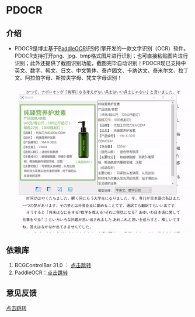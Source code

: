 # PDOCR

## 介绍

- PDOCR是博主基于[PaddleOCR](https://www.progdomain.com/wp-content/plugins/cp-link-open/link.php?a=aHR0cHM6Ly9naXRodWIuY29tL1BhZGRsZVBhZGRsZS9QYWRkbGVPQ1I=)识别引擎开发的一款文字识别（OCR）软件。PDOCR支持打开png、jpg、bmp格式图片进行识别；也可直接粘贴图片进行识别；此外还提供了截图识别功能，截图完毕自动识别！PDOCR现已支持中英文、数字、韩文、日文、中文繁体、泰卢固文、卡纳达文、泰米尔文、拉丁文、阿拉伯字母、斯拉夫字母、梵文字母识别！

  ![PDOCR_DEMO](PDOCR_DEMO.gif)


## 依赖库

1. BCGControlBar 31.0 ： [点击跳转](https://bcgsoft.com/bcgcontrolbarpro.htm)
2. PaddleOCR：[点击跳转](https://github.com/PaddlePaddle/PaddleOCR)

## 意见反馈

[点击跳转](https://www.progdomain.com/pdocr/)
